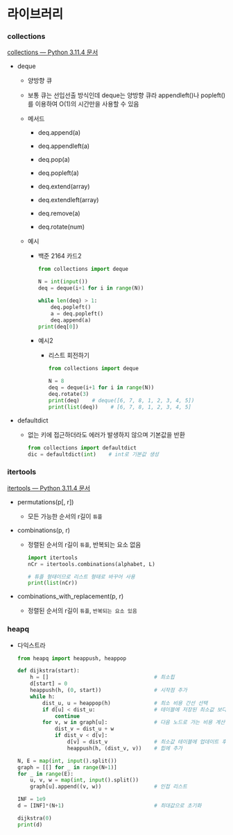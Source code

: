 # 라이브러리

### collections

[collections — Python 3.11.4 문서](https://docs.python.org/ko/3/library/collections.html)

- deque
  
  - 양방향 큐
  
  - 보통 큐는 선입선출 방식인데 deque는 양방향 큐라 appendleft()나 popleft()를 이용하여 O(1)의 시간만을 사용할 수 있음
  
  - 메서드
    
    - deq.append(a)
    
    - deq.appendleft(a)
    
    - deq.pop(a)
    
    - deq.popleft(a)
    
    - deq.extend(array)
    
    - deq.extendleft(array)
    
    - deq.remove(a)
    
    - deq.rotate(num)
  
  - 예시
    
    - 백준 2164 카드2
      
      ```python
      from collections import deque
      
      N = int(input())
      deq = deque(i+1 for i in range(N))
      
      while len(deq) > 1:
          deq.popleft()
          a = deq.popleft()
          deq.append(a)
      print(deq[0])
      ```
    
    - 예시2
      
      - 리스트 회전하기
        
        ```python
        from collections import deque
        
        N = 8
        deq = deque(i+1 for i in range(N))
        deq.rotate(3)
        print(deq)    # deque([6, 7, 8, 1, 2, 3, 4, 5])
        print(list(deq))    # [6, 7, 8, 1, 2, 3, 4, 5]
        ```

- defaultdict
  
  - 없는 키에 접근하더라도 에러가 발생하지 않으며 기본값을 반환
    
    ```python
    from collections import defaultdict
    dic = defaultdict(int)    # int로 기본값 생성
    ```

### itertools

[itertools — Python 3.11.4 문서](https://docs.python.org/ko/3/library/itertools.html)

- permutations(p[, r])
  
  - 모든 가능한 순서의 r길이 `튜플`

- combinations(p, r)
  
  - 정렬된 순서의 r길이 `튜플`, 반복되는 요소 없음
    
    ```python
    import itertools
    nCr = itertools.combinations(alphabet, L)
    
    # 튜플 형태이므로 리스트 형태로 바꾸어 사용
    print(list(nCr))
    ```

- combinations_with_replacement(p, r)
  
  - 정렬된 순서의 r길이 `튜플`, `반복되는 요소 있음`

### heapq

- 다익스트라
  
  ```python
  from heapq import heappush, heappop
  
  def dijkstra(start):
      h = []                                  # 최소힙
      d[start] = 0
      heappush(h, (0, start))                 # 시작점 추가
      while h:
          dist_u, u = heappop(h)              # 최소 비용 간선 선택
          if d[u] < dist_u:                   # 테이블에 저장된 최소값 보다 크면 continue
              continue
          for v, w in graph[u]:               # 다음 노드로 가는 비용 계산해서
              dist_v = dist_u + w
              if dist_v < d[v]:
                  d[v] = dist_v               # 최소값 테이블에 업데이트 후
                  heappush(h, (dist_v, v))    # 힙에 추가
  
  N, E = map(int, input().split())
  graph = [[] for _ in range(N+1)]
  for _ in range(E):
      u, v, w = map(int, input().split())
      graph[u].append((v, w))                 # 인접 리스트
  
  INF = 1e9
  d = [INF]*(N+1)                             # 최대값으로 초기화
  
  dijkstra(0)
  print(d)
  ```